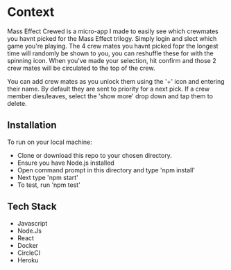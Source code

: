 # Context
Mass Effect Crewed is a micro-app I made to easily see which crewmates you havnt picked for the Mass Effect trilogy.
Simply login and slect which game you're playing.
The 4 crew mates you havnt picked fopr the longest time will randomly be shown to you, you can reshuffle these for with the spinning icon.
When you've made your selection, hit confirm and those 2 crew mates will be circulated to the top of the crew.

You can add crew mates as you unlock them using the '+' icon and entering their name. By default they are sent to priority for a next pick.
If a crew member dies/leaves, select the 'show more' drop down and tap them to delete.

## Installation
To run on your local machine:
* Clone or download this repo to your chosen directory.
* Ensure you have Node.js installed
* Open command prompt in this directory and type 'npm install'
* Next type 'npm start'
* To test, run 'npm test'

## Tech Stack
* Javascript
* Node.Js
* React
* Docker
* CircleCI
* Heroku
